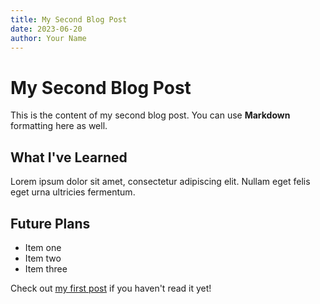 ```yaml
---
title: My Second Blog Post
date: 2023-06-20
author: Your Name
---
```


# My Second Blog Post

This is the content of my second blog post. You can use **Markdown** formatting here as well.

## What I've Learned

Lorem ipsum dolor sit amet, consectetur adipiscing elit. Nullam eget felis eget urna ultricies fermentum.

## Future Plans

- Item one
- Item two
- Item three

Check out [my first post](/blog/2023.06.15-first-blog-post) if you haven't read it yet! 